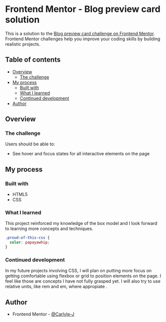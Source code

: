 # Frontend Mentor - Blog preview card solution

This is a solution to the [Blog preview card challenge on Frontend Mentor](https://www.frontendmentor.io/challenges/blog-preview-card-ckPaj01IcS). Frontend Mentor challenges help you improve your coding skills by building realistic projects. 

## Table of contents

- [Overview](#overview)
  - [The challenge](#the-challenge)
- [My process](#my-process)
  - [Built with](#built-with)
  - [What I learned](#what-i-learned)
  - [Continued development](#continued-development)
- [Author](#author)

## Overview

### The challenge

Users should be able to:

- See hover and focus states for all interactive elements on the page

## My process

### Built with

- HTML5 
- CSS 

### What I learned

This project reinforced my knowledge of the box model and I look forward to learning more concepts and techniques.

```css
.proud-of-this-css {
  color: papayawhip;
}
```

### Continued development

In my future projects involving CSS, I will plan on putting more focus on getting comfortable using flexbox or grid to position elements on the page. I feel like those are concepts I have not fully grasped yet. I will also try to use relative units, like rem and em, where appropiate .

## Author

- Frontend Mentor - [@Carlyle-J](https://www.frontendmentor.io/profile/carlyle-j)